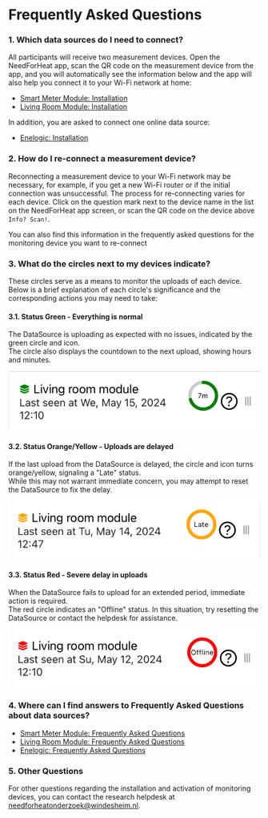 # Frequently Asked Questions

### 1. Which data sources do I need to connect?

All participants will receive two measurement devices. Open the NeedForHeat app, scan the QR code on the measurement device from the app, and you will automatically see the information below and the app will also help you connect it to your Wi-Fi network at home:

- [Smart Meter Module: Installation](../../../../devices/twomes-p1-reader-firmware/installation/)
- [Living Room Module: Installation](../../../../devices/twomes-co2-occupancy-scd41-m5coreink-firmware/installation/)

In addition, you are asked to connect one online data source:

- [Enelogic: Installation](../../../../devices/enelogic/installation/)

### 2. How do I re-connect a measurement device?

Reconnecting a measurement device to your Wi-Fi network may be necessary, for example, if you get a new Wi-Fi router or if the initial connection was unsuccessful. The process for re-connecting varies for each device. Click on the question mark next to the device name in the list on the NeedForHeat app screen, or scan the QR code on the device above `Info? Scan!`.

You can also find this information in the frequently asked questions for the monitoring device you want to re-connect

### 3. What do the circles next to my devices indicate?
These circles serve as a means to monitor the uploads of each device. Below is a brief explanation of each circle's significance and the corresponding actions you may need to take:

#### 3.1. Status Green - Everything is normal
The DataSource is uploading as expected with no issues, indicated by the green circle and icon. \
The circle also displays the countdown to the next upload, showing hours and minutes.

![Status Green](../assets/en-US/good.PNG)

#### 3.2. Status Orange/Yellow - Uploads are delayed
If the last upload from the DataSource is delayed, the circle and icon turns orange/yellow, signaling a "Late" status. \
While this may not warrant immediate concern, you may attempt to reset the DataSource to fix the delay.

![Status Orange/Yellow](../assets/en-US/late.PNG)

#### 3.3. Status Red - Severe delay in uploads
When the DataSource fails to upload for an extended period, immediate action is required. \
The red circle indicates an "Offline" status. In this situation, try resetting the DataSource or contact the helpdesk for assistance.

![Status Red](../assets/en-US/offline.PNG)

### 4. Where can I find answers to Frequently Asked Questions about data sources?

- [Smart Meter Module: Frequently Asked Questions](../../../../devices/twomes-p1-reader-firmware/faq/)
- [Living Room Module: Frequently Asked Questions](../../../../devices/twomes-co2-occupancy-scd41-m5coreink-firmware/faq/)
- [Enelogic: Frequently Asked Questions](../../../../devices/enelogic/faq/)
 
### 5. Other Questions

For other questions regarding the installation and activation of monitoring devices, you can contact the research helpdesk at [needforheatonderzoek@windesheim.nl](needforheatonderzoek@windesheim.nl).
